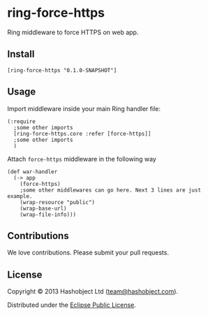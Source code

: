# ring-force-https

Ring middleware to force HTTPS on web app.

## Install

```
[ring-force-https "0.1.0-SNAPSHOT"]
```

## Usage

Import middleware inside your main Ring handler file:

```
(:require
  ;some other imports
  [ring-force-https.core :refer [force-https]]
  ;some other imports
  )
```

Attach `force-https` middleware in the following way

```
(def war-handler
  (-> app
    (force-https)
    ;some other middlewares can go here. Next 3 lines are just example.
    (wrap-resource "public")
    (wrap-base-url)
    (wrap-file-info)))
```

## Contributions

We love contributions. Please submit your pull requests.


## License

Copyright © 2013 Hashobject Ltd (team@hashobject.com).

Distributed under the [Eclipse Public License](http://opensource.org/licenses/eclipse-1.0).
